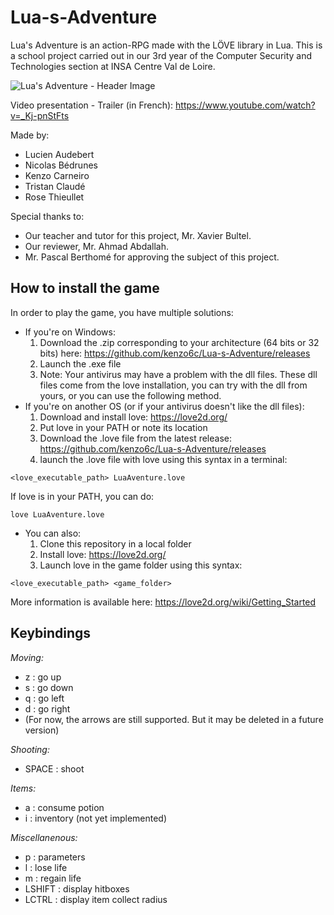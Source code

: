 # Lua-s-Adventure
Lua's Adventure is an action-RPG made with the LÖVE library in Lua.
This is a school project carried out in our 3rd year of the Computer Security and Technologies section at INSA Centre Val de Loire.

![Lua's Adventure - Header Image](https://user-images.githubusercontent.com/90707620/180852841-b63e48f1-4cd0-4a42-b9c7-26b3178d78f0.png)

Video presentation - Trailer (in French): https://www.youtube.com/watch?v=_Kj-pnStFts

Made by:
- Lucien Audebert
- Nicolas Bédrunes
- Kenzo Carneiro
- Tristan Claudé
- Rose Thieullet

Special thanks to:
- Our teacher and tutor for this project, Mr. Xavier Bultel.
- Our reviewer, Mr. Ahmad Abdallah.
- Mr. Pascal Berthomé for approving the subject of this project.

## How to install the game
In order to play the game, you have multiple solutions:
- If you're on Windows:
  1) Download the .zip corresponding to your architecture (64 bits or 32 bits) here: https://github.com/kenzo6c/Lua-s-Adventure/releases
  2) Launch the .exe file
  3) Note: Your antivirus may have a problem with the dll files. These dll files come from the love installation, you can try with the dll from yours, or you can use the following method.
- If you're on another OS (or if your antivirus doesn't like the dll files):
  1) Download and install love: https://love2d.org/
  2) Put love in your PATH or note its location
  3) Download the .love file from the latest release: https://github.com/kenzo6c/Lua-s-Adventure/releases
  4) launch the .love file with love using this syntax in a terminal:
```
<love_executable_path> LuaAventure.love
```
If love is in your PATH, you can do:
```
love LuaAventure.love
```

- You can also:
  1) Clone this repository in a local folder
  2) Install love: https://love2d.org/
  3) Launch love in the game folder using this syntax:
```
<love_executable_path> <game_folder>
```

More information is available here: https://love2d.org/wiki/Getting_Started


## Keybindings

*Moving:*
- z : go up
- s : go down
- q : go left
- d : go right
- (For now, the arrows are still supported. But it may be deleted in a future version)

*Shooting:*
- SPACE : shoot

*Items:*
- a : consume potion
- i : inventory (not yet implemented)

*Miscellanenous:*
- p : parameters
- l : lose life
- m : regain life
- LSHIFT : display hitboxes
- LCTRL : display item collect radius
